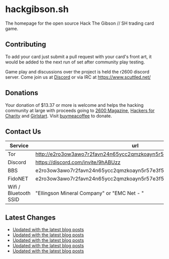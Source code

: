 # hackgibson.sh
The homepage for the open source Hack The Gibson // SH trading card game.


## Contributing

To add your card just submit a pull request with your card's front art, it would be added to the next run of set after community play testing.

Game play and discussions over the project is held the r2600 discord server. Come join us at [Discord](https://discord.com/invite/9hABUzz) or via IRC at https://www.scuttled.net/


## Donations

Your donation of $13.37 or more is welcome and helps the hacking community at large with proceeds going to [2600 Magazine](https://2600.com/), [Hackers for Charity](https://hackersforcharity.org) and [Girlstart](https://girlstart.org).  Visit [buymeacoffee](https://www.buymeacoffee.com/hackgibson.sh) to donate.


## Contact Us

Service | url
-|-
Tor | http://e2ro3ow3awo7r2favn24n65ycc2qmzkoayn5r57e3f56nvjwdcgg32ad.onion
Discord | https://discord.com/invite/9hABUzz
BBS | e2ro3ow3awo7r2favn24n65ycc2qmzkoayn5r57e3f56nvjwdcgg32ad.onion:23
FidoNET | e2ro3ow3awo7r2favn24n65ycc2qmzkoayn5r57e3f56nvjwdcgg32ad.onion:24554
Wifi / Bluetooth SSID | "Ellingson Mineral Company" or "EMC Net - <fidonet address>"

## Latest Changes
<!-- BLOG-POST-LIST:START -->
- [Updated with the latest blog posts](https://github.com/DFW2600/hackgibson.sh/commit/d6eacc868c42b32aa7d9eb1b378a71307262a7f8)
- [Updated with the latest blog posts](https://github.com/DFW2600/hackgibson.sh/commit/6ac59b8cd867a339eb44749b9a0f980fb27c8425)
- [Updated with the latest blog posts](https://github.com/DFW2600/hackgibson.sh/commit/b395367fb0536d96353d12ebfbd9dde5faec3596)
- [Updated with the latest blog posts](https://github.com/DFW2600/hackgibson.sh/commit/6f42878d0230326f7d0a499d6fa949a8242e45e0)
- [Updated with the latest blog posts](https://github.com/DFW2600/hackgibson.sh/commit/e41e2fea11a572e1b15a3536d5d6849fe55fd2fc)
<!-- BLOG-POST-LIST:END -->
